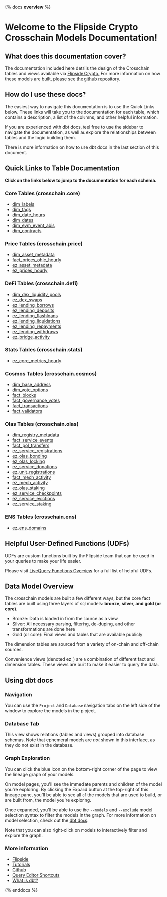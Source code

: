 {% docs __overview__ %}

# Welcome to the Flipside Crypto Crosschain Models Documentation!

## **What does this documentation cover?**
The documentation included here details the design of the Crosschain tables and views available via [Flipside Crypto.](https://flipsidecrypto.xyz/) For more information on how these models are built, please see [the github repository.](https://github.com/FlipsideCrypto/crosschain-models)

## **How do I use these docs?**
The easiest way to navigate this documentation is to use the Quick Links below. These links will take you to the documentation for each table, which contains a description, a list of the columns, and other helpful information.

If you are experienced with dbt docs, feel free to use the sidebar to navigate the documentation, as well as explore the relationships between tables and the logic building them.

There is more information on how to use dbt docs in the last section of this document.

## **Quick Links to Table Documentation**

**Click on the links below to jump to the documentation for each schema.**

### Core Tables (crosschain.core)
- [dim_labels](https://flipsidecrypto.github.io/crosschain-models/#!/model/model.crosschain_models.core__dim_labels)
- [dim_tags](https://flipsidecrypto.github.io/crosschain-models/#!/model/model.crosschain_models.core__dim_tags)
- [dim_date_hours](https://flipsidecrypto.github.io/crosschain-models/#!/model/model.crosschain_models.core__dim_date_hours)
- [dim_dates](https://flipsidecrypto.github.io/crosschain-models/#!/model/model.crosschain_models.core__dim_dates)
- [dim_evm_event_abis](https://flipsidecrypto.github.io/crosschain-models/#!/model/model.crosschain_models.core__dim_evm_event_abis)
- [dim_contracts](https://flipsidecrypto.github.io/crosschain-models/#!/model/model.crosschain_models.core__dim_contracts)

### Price Tables (crosschain.price)
- [dim_asset_metadata](https://flipsidecrypto.github.io/crosschain-models/#!/model/model.crosschain_models.price__dim_asset_metadata)
- [fact_prices_ohlc_hourly](https://flipsidecrypto.github.io/crosschain-models/#!/model/model.crosschain_models.price__fact_prices_ohlc_hourly)
- [ez_asset_metadata](https://flipsidecrypto.github.io/crosschain-models/#!/model/model.crosschain_models.price__ez_asset_metadata)
- [ez_prices_hourly](https://flipsidecrypto.github.io/crosschain-models/#!/model/model.crosschain_models.price__ez_prices_hourly)

### DeFi Tables (crosschain.defi)
- [dim_dex_liquidity_pools](https://flipsidecrypto.github.io/crosschain-models/#!/model/model.crosschain_models.defi__dim_dex_liquidity_pools)
- [ez_dex_swaps](https://flipsidecrypto.github.io/crosschain-models/#!/model/model.crosschain_models.core__ez_dex_swaps)
- [ez_lending_borrows](https://flipsidecrypto.github.io/crosschain-models/#!/model/model.crosschain_models.defi__ez_lending_borrows) 
- [ez_lending_deposits](https://flipsidecrypto.github.io/crosschain-models/#!/model/model.crosschain_models.defi__ez_lending_deposits)
- [ez_lending_flashloans](https://flipsidecrypto.github.io/crosschain-models/#!/model/model.crosschain_models.defi__ez_lending_flashloans)
- [ez_lending_liquidations](https://flipsidecrypto.github.io/crosschain-models/#!/model/model.crosschain_models.defi__ez_lending_liquidations)
- [ez_lending_repayments](https://flipsidecrypto.github.io/crosschain-models/#!/model/model.crosschain_models.defi__ez_lending_repayments)
- [ez_lending_withdraws](https://flipsidecrypto.github.io/crosschain-models/#!/model/model.crosschain_models.defi__ez_lending_withdraws)
- [ez_bridge_activity](https://flipsidecrypto.github.io/crosschain-models/#!/model/model.crosschain_models.defi__ez_bridge_activity)

### Stats Tables (crosschain.stats)
- [ez_core_metrics_hourly](https://flipsidecrypto.github.io/crosschain-models/#!/model/model.crosschain_models.stats__ez_core_metrics_hourly)

### Cosmos Tables (crosschain.cosmos)
- [dim_base_address](https://flipsidecrypto.github.io/crosschain-models/#!/model/model.crosschain_models.cosmos__dim_base_address)
- [dim_vote_options](https://flipsidecrypto.github.io/crosschain-models/#!/model/model.crosschain_models.cosmos__dim_vote_options)
- [fact_blocks](https://flipsidecrypto.github.io/crosschain-models/#!/model/model.crosschain_models.cosmos__fact_blocks)
- [fact_governance_votes](https://flipsidecrypto.github.io/crosschain-models/#!/model/model.crosschain_models.cosmos__fact_governance_votes)
- [fact_transactions](https://flipsidecrypto.github.io/crosschain-models/#!/model/model.crosschain_models.cosmos__fact_transactions)
- [fact_validators](https://flipsidecrypto.github.io/crosschain-models/#!/model/model.crosschain_models.cosmos__fact_validators)

### Olas Tables (crosschain.olas)
- [dim_registry_metadata](https://flipsidecrypto.github.io/crosschain-models/#!/model/model.crosschain_models.olas__dim_registry_metadata)
- [fact_service_events](https://flipsidecrypto.github.io/crosschain-models/#!/model/model.crosschain_models.olas__fact_service_events)
- [fact_pol_transfers](https://flipsidecrypto.github.io/crosschain-models/#!/model/model.crosschain_models.olas__fact_pol_transfers)
- [ez_service_registrations](https://flipsidecrypto.github.io/crosschain-models/#!/model/model.crosschain_models.olas__ez_service_registrations)
- [ez_olas_bonding](https://flipsidecrypto.github.io/crosschain-models/#!/model/model.crosschain_models.olas__ez_olas_bonding)
- [ez_olas_locking](https://flipsidecrypto.github.io/crosschain-models/#!/model/model.crosschain_models.olas__ez_olas_locking)
- [ez_service_donations](https://flipsidecrypto.github.io/crosschain-models/#!/model/model.crosschain_models.olas__ez_service_donations)
- [ez_unit_registrations](https://flipsidecrypto.github.io/crosschain-models/#!/model/model.crosschain_models.olas__ez_unit_registrations)
- [fact_mech_activity](https://flipsidecrypto.github.io/crosschain-models/#!/model/model.crosschain_models.olas__fact_mech_activity)
- [ez_mech_activity](https://flipsidecrypto.github.io/crosschain-models/#!/model/model.crosschain_models.olas__ez_mech_activity)
- [ez_olas_staking](https://flipsidecrypto.github.io/crosschain-models/#!/model/model.crosschain_models.olas__ez_olas_staking)
- [ez_service_checkpoints](https://flipsidecrypto.github.io/crosschain-models/#!/model/model.crosschain_models.olas__ez_service_checkpoints)
- [ez_service_evictions](https://flipsidecrypto.github.io/crosschain-models/#!/model/model.crosschain_models.olas__ez_service_evictions)
- [ez_service_staking](https://flipsidecrypto.github.io/crosschain-models/#!/model/model.crosschain_models.olas__ez_service_staking)

### ENS Tables (crosschain.ens)
- [ez_ens_domains](https://flipsidecrypto.github.io/crosschain-models/#!/model/model.crosschain_models.ens__ez_ens_domains)

## **Helpful User-Defined Functions (UDFs)**

UDFs are custom functions built by the Flipside team that can be used in your queries to make your life easier. 

Please visit [LiveQuery Functions Overview](https://flipsidecrypto.github.io/livequery-models/#!/overview) for a full list of helpful UDFs.

## **Data Model Overview**

The crosschain models are built a few different ways, but the core fact tables are built using three layers of sql models: **bronze, silver, and gold (or core).**

- Bronze: Data is loaded in from the source as a view
- Silver: All necessary parsing, filtering, de-duping, and other transformations are done here
- Gold (or core): Final views and tables that are available publicly

The dimension tables are sourced from a variety of on-chain and off-chain sources.

Convenience views (denoted ez_) are a combination of different fact and dimension tables. These views are built to make it easier to query the data.

## **Using dbt docs**
### Navigation

You can use the ```Project``` and ```Database``` navigation tabs on the left side of the window to explore the models in the project.

### Database Tab

This view shows relations (tables and views) grouped into database schemas. Note that ephemeral models are *not* shown in this interface, as they do not exist in the database.

### Graph Exploration

You can click the blue icon on the bottom-right corner of the page to view the lineage graph of your models.

On model pages, you'll see the immediate parents and children of the model you're exploring. By clicking the Expand button at the top-right of this lineage pane, you'll be able to see all of the models that are used to build, or are built from, the model you're exploring.

Once expanded, you'll be able to use the ```--models``` and ```--exclude``` model selection syntax to filter the models in the graph. For more information on model selection, check out the [dbt docs](https://docs.getdbt.com/docs/model-selection-syntax).

Note that you can also right-click on models to interactively filter and explore the graph.


### **More information**
- [Flipside](https://flipsidecrypto.xyz)
- [Tutorials](https://docs.flipsidecrypto.com/our-data/tutorials)
- [Github](https://github.com/FlipsideCrypto/crosschain-models)
- [Query Editor Shortcuts](https://docs.flipsidecrypto.com/velocity/query-editor-shortcuts)
- [What is dbt?](https://docs.getdbt.com/docs/introduction)

{% enddocs %}
